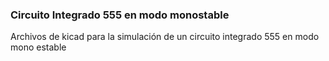 ### Circuito Integrado 555 en modo monostable

Archivos de kicad para la simulación de un circuito integrado 555 en modo mono estable
